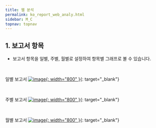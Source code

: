 ```yaml
---
title: 웹 분석
permalink: ko_report_web_analy.html
sidebar: M_C
topnav: topnav
---
```


## 1. 보고서 항목
- 보고서 항목을 일별, 주별, 월별로 설정하여 항목별 그래프로 볼 수 있습니다.

<br />

일별 보고서
[![image](/docs/images/Manual/common/report/web/1.png){: width="800" }](/docs/images/Manual/common/report/web/1.png){: target="_blank"}

<br />

주별 보고서
[![image](/docs/images/Manual/common/report/web/2.png){: width="800" }](/docs/images/Manual/common/report/web/2.png){: target="_blank"}

<br />

월별 보고서
[![image](/docs/images/Manual/common/report/web/3.png){: width="800" }](/docs/images/Manual/common/report/web/3.png){: target="_blank"}